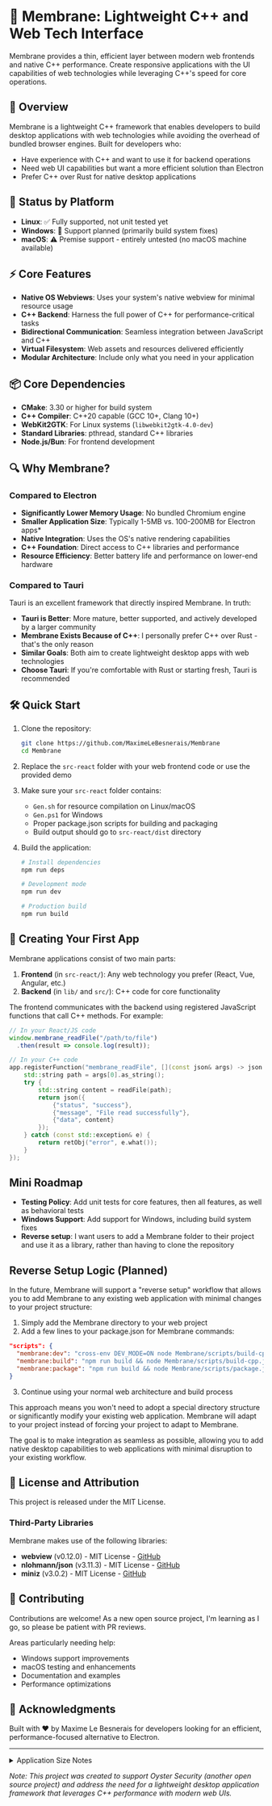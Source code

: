 # 🧪 Membrane: Lightweight C++ and Web Tech Interface

Membrane provides a thin, efficient layer between modern web frontends and native C++ performance. Create responsive applications with the UI capabilities of web technologies while leveraging C++'s speed for core operations.

## 🚀 Overview

Membrane is a lightweight C++ framework that enables developers to build desktop applications with web technologies while avoiding the overhead of bundled browser engines. Built for developers who:

- Have experience with C++ and want to use it for backend operations
- Need web UI capabilities but want a more efficient solution than Electron
- Prefer C++ over Rust for native desktop applications

## 🔄 Status by Platform

- **Linux**: ✅ Fully supported, not unit tested yet
- **Windows**: 🚧 Support planned (primarily build system fixes)
- **macOS**: ⚠️ Premise support - entirely untested (no macOS machine available)

## ⚡ Core Features

- **Native OS Webviews**: Uses your system's native webview for minimal resource usage
- **C++ Backend**: Harness the full power of C++ for performance-critical tasks
- **Bidirectional Communication**: Seamless integration between JavaScript and C++
- **Virtual Filesystem**: Web assets and resources delivered efficiently
- **Modular Architecture**: Include only what you need in your application

## 📦 Core Dependencies

- **CMake**: 3.30 or higher for build system
- **C++ Compiler**: C++20 capable (GCC 10+, Clang 10+)
- **WebKit2GTK**: For Linux systems (`libwebkit2gtk-4.0-dev`)
- **Standard Libraries**: pthread, standard C++ libraries
- **Node.js/Bun**: For frontend development

## 🔍 Why Membrane?

### Compared to Electron

- **Significantly Lower Memory Usage**: No bundled Chromium engine
- **Smaller Application Size**: Typically 1-5MB vs. 100-200MB for Electron apps*
- **Native Integration**: Uses the OS's native rendering capabilities
- **C++ Foundation**: Direct access to C++ libraries and performance
- **Resource Efficiency**: Better battery life and performance on lower-end hardware

### Compared to Tauri

Tauri is an excellent framework that directly inspired Membrane. In truth:

- **Tauri is Better**: More mature, better supported, and actively developed by a larger community
- **Membrane Exists Because of C++**: I personally prefer C++ over Rust - that's the only reason
- **Similar Goals**: Both aim to create lightweight desktop apps with web technologies
- **Choose Tauri**: If you're comfortable with Rust or starting fresh, Tauri is recommended

## 🛠️ Quick Start

1. Clone the repository:
   ```bash
   git clone https://github.com/MaximeLeBesnerais/Membrane
   cd Membrane
   ```

2. Replace the `src-react` folder with your web frontend code or use the provided demo

3. Make sure your `src-react` folder contains:
   - `Gen.sh` for resource compilation on Linux/macOS
   - `Gen.ps1` for Windows
   - Proper package.json scripts for building and packaging
   - Build output should go to `src-react/dist` directory

4. Build the application:
   ```bash
   # Install dependencies
   npm run deps
   
   # Development mode
   npm run dev
   
   # Production build
   npm run build
   ```

## 📝 Creating Your First App

Membrane applications consist of two main parts:

1. **Frontend** (in `src-react/`): Any web technology you prefer (React, Vue, Angular, etc.)
2. **Backend** (in `lib/` and `src/`): C++ code for core functionality

The frontend communicates with the backend using registered JavaScript functions that call C++ methods. For example:

```javascript
// In your React/JS code
window.membrane_readFile("/path/to/file")
  .then(result => console.log(result));
```

```cpp
// In your C++ code
app.registerFunction("membrane_readFile", [](const json& args) -> json {
    std::string path = args[0].as_string();
    try {
        std::string content = readFile(path);
        return json({
            {"status", "success"},
            {"message", "File read successfully"},
            {"data", content}
        });
    } catch (const std::exception& e) {
        return retObj("error", e.what());
    }
});
```

## Mini Roadmap
- **Testing Policy**: Add unit tests for core features, then all features, as well as behavioral tests
- **Windows Support**: Add support for Windows, including build system fixes
- **Reverse setup**: I want users to add a Membrane folder to their project and use it as a library, rather than having to clone the repository

## Reverse Setup Logic (Planned)

In the future, Membrane will support a "reverse setup" workflow that allows you to add Membrane to any existing web application with minimal changes to your project structure:

1. Simply add the Membrane directory to your web project
2. Add a few lines to your package.json for Membrane commands:

```json
"scripts": {
  "membrane:dev": "cross-env DEV_MODE=ON node Membrane/scripts/build-cpp.js watch",
  "membrane:build": "npm run build && node Membrane/scripts/build-cpp.js",
  "membrane:package": "npm run build && node Membrane/scripts/package.js"
}
```

3. Continue using your normal web architecture and build process

This approach means you won't need to adopt a special directory structure or significantly modify your existing web application. Membrane will adapt to your project instead of forcing your project to adapt to Membrane.

The goal is to make integration as seamless as possible, allowing you to add native desktop capabilities to web applications with minimal disruption to your existing workflow.


## 📜 License and Attribution

This project is released under the MIT License.

### Third-Party Libraries

Membrane makes use of the following libraries:

- **webview** (v0.12.0) - MIT License - [GitHub](https://github.com/webview/webview)
- **nlohmann/json** (v3.11.3) - MIT License - [GitHub](https://github.com/nlohmann/json)
- **miniz** (v3.0.2) - MIT License - [GitHub](https://github.com/richgel999/miniz)

## 🤝 Contributing

Contributions are welcome! As a new open source project, I'm learning as I go, so please be patient with PR reviews.

Areas particularly needing help:
- Windows support improvements
- macOS testing and enhancements
- Documentation and examples
- Performance optimizations

## 🌟 Acknowledgments

Built with ❤️ by Maxime Le Besnerais for developers looking for an efficient, performance-focused alternative to Electron.

---
<details>
<summary>Application Size Notes</summary>

*Note: The size of the application may vary based on the packaging method used. For example, <span style="color:#e74c3c">AppImage packages tend to be larger</span> than <span style="color:#27ae60">deb packages</span> due to their self-contained nature. Some of my test made AppImage of <span style="color:#e74c3c">~130MB</span>, while deb packages were around <span style="color:#27ae60">2MB</span>. This is not a limitation of Membrane but rather a characteristic of the packaging method used. The actual size of the application will depend on the resources and libraries included in the package. There might also be some possible improvements to reduce the size of the AppImage, but I haven't explored that yet. The <span style="color:#3498db">goal of this project</span> is to provide a lightweight framework for building applications, and the size of the final package will depend on the specific use case and packaging method chosen by the developer. The focus here is on providing a framework that allows developers to create <span style="color:#f39c12">efficient applications</span> without the overhead of a full browser engine.*
</details>

*Note: This project was created to support Oyster Security (another open source project) and address the need for a lightweight desktop application framework that leverages C++ performance with modern web UIs.*